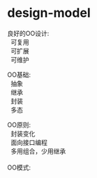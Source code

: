 # design-model

良好的OO设计:  
&nbsp;&nbsp;可复用  
&nbsp;&nbsp;可扩展  
&nbsp;&nbsp;可维护  
  
OO基础:  
&nbsp;&nbsp;抽象  
&nbsp;&nbsp;继承  
&nbsp;&nbsp;封装  
&nbsp;&nbsp;多态  
  
OO原则:  
&nbsp;&nbsp;封装变化  
&nbsp;&nbsp;面向接口编程  
&nbsp;&nbsp;多用组合，少用继承  
    
OO模式:


